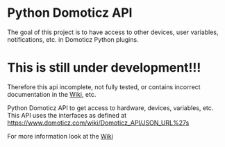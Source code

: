 # Python Domoticz API

The goal of this project is to have access to other devices, user variables, notifications, etc. in Domoticz Python plugins.

# This is still under development!!!

Therefore this api incomplete, not fully tested, or contains incorrect documentation in the [Wiki](https://github.com/Xorfor/Domoticz-API/wiki/Python-Domoticz-API), etc.

Python Domoticz API to get access to hardware, devices, variables, etc.
This API uses the interfaces as defined at https://www.domoticz.com/wiki/Domoticz_API/JSON_URL%27s

For more information look at the [Wiki](https://github.com/Xorfor/Domoticz-API/wiki/Python-Domoticz-API)
